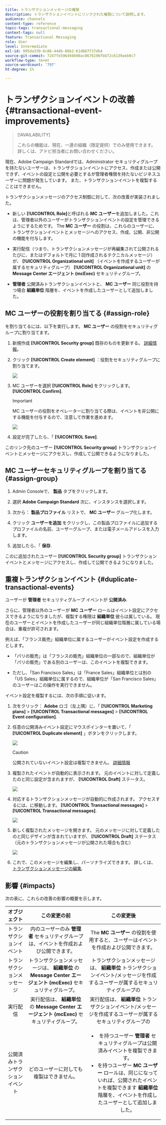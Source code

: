 ```yaml
---
title: トランザクションメッセージの権限
description: トランザクションイベントにリンクされた権限について説明します。
audience: channels
content-type: reference
topic-tags: transactional-messaging
context-tags: null
feature: Transactional Messaging
role: User
level: Intermediate
exl-id: 995da330-6c86-444b-86b2-61d887f37db4
source-git-commit: 7247fe596494690ac0676196fbb72c6139aeb0c7
workflow-type: tm+mt
source-wordcount: '797'
ht-degree: 1%

---
```


# トランザクションイベントの改善 {#transactional-event-improvements}

>[!AVAILABILITY]
>
>これらの機能は、現在、一連の組織（限定提供）でのみ使用できます。 詳しくは、アドビ担当者にお問い合わせください。

現在、Adobe Campaign Standardでは、Administrator セキュリティグループを持たないユーザーは、トランザクションイベントにアクセス、作成または公開できず、イベントの設定と公開を必要とするが管理者権限を持たないビジネスユーザーに問題が発生しています。 また、トランザクションイベントを複製することはできません。

トランザクションメッセージのアクセス制御に対して、次の改善が実装されました。

* 新しい **[!UICONTROL Role]**&#x200B;と呼ばれる **MC ユーザー**&#x200B;を追加しました。これは、管理者以外のユーザーがトランザクションイベントの設定を管理できるようにするためです。 The **MC ユーザー** の役割は、これらのユーザーに、トランザクションイベントとメッセージへのアクセス、作成、公開、非公開の機能を付与します。

* 実行配信（つまり、トランザクションメッセージが再編集されて公開されるたびに、またはデフォルトで月に 1 回作成されるテクニカルメッセージ）が、 **[!UICONTROL Organizational unit]** （イベントを作成するユーザーが属するセキュリティグループ） **[!UICONTROL Organizational unit]** の **Message Center エージェント (mcExec)** セキュリティグループ。

* **管理者** 公開済みトランザクションイベントと、 **MC ユーザー** 同じ役割を持つ場合 **組織単位** 階層を、イベントを作成したユーザーとして追加しました。

## MC ユーザーの役割を割り当てる {#assign-role}

を割り当てるには、以下を実行します。 **MC ユーザー** の役割をセキュリティグループに割り当てます。

1. 新規作成 **[!UICONTROL Security group]** 既存のものを更新する。 [詳細情報](../../administration/using/managing-groups-and-users.md)。

1. クリック **[!UICONTROL Create element]** ：役割をセキュリティグループに割り当てます。

   ![](assets/event_access_1.png)

1. MC ユーザーを選択 **[!UICONTROL Role]** をクリックします。 **[!UICONTROL Confirm]**.

   >[!IMPORTANT]
   >
   > MC ユーザーの役割をオペレーターに割り当てる際は、イベントを非公開にする機能を付与するので、注意して作業を進めます。

   ![](assets/event_access_2.png)

1. 設定が完了したら、「 **[!UICONTROL Save]**.

このリンク先のユーザー **[!UICONTROL Security group]** トランザクションイベントとメッセージにアクセスし、作成して公開できるようになりました。

## MC ユーザーセキュリティグループを割り当てる {#assign-group}

1. Admin Consoleで、 **製品** タブをクリックします。

1. 選択 **Adobe Campaign Standard** 次に、インスタンスを選択します。

1. 次から： **製品プロファイル** リストで、 **MC ユーザー** グループ化します。

1. クリック **ユーザーを追加** をクリックし、この製品プロファイルに追加するプロファイルの名前、ユーザーグループ、または電子メールアドレスを入力します。

1. 追加したら、「 **保存**.

このに追加されたユーザー **[!UICONTROL Security group]** トランザクションイベントとメッセージにアクセスし、作成して公開できるようになりました。

## 重複トランザクションイベント {#duplicate-transactional-events}

ユーザーが **管理者** セキュリティグループ<!--([Functional administrators](../../administration/using/users-management.md#functional-administrators)?)--> イベントが **公開済み**.

さらに、管理者以外のユーザーが **MC ユーザー** ロールはイベント設定にアクセスできるようになりましたが、複製する権限は **組織単位** 彼らは属している。 現在のユーザーとイベントを作成したユーザーが同じ組織単位階層に属している場合は、重複が許可されます。

例えば、「フランス販売」組織単位に属するユーザーがイベント設定を作成するとします。

* 「パリの販売」は「フランスの販売」組織単位の一部なので、組織単位が「パリの販売」である別のユーザーは、このイベントを複製できます。

* ただし、「San Francisco Sales」は「France Sales」組織単位とは別の「US Sales」組織単位に属するので、組織単位が「San Francisco Sales」のユーザーはこの操作を実行できません。

イベント設定を複製するには、次の手順に従います。

1. 次をクリック： **Adobe** ロゴ（左上隅）に、「 **[!UICONTROL Marketing plans]** > **[!UICONTROL Transactional messages]** > **[!UICONTROL Event configuration]**.

1. 任意の公開済みイベント設定にマウスポインターを置いて、「 **[!UICONTROL Duplicate element]** 」ボタンをクリックします。

   ![](assets/message-center_duplicate-button.png)

   >[!CAUTION]
   >
   >公開されていないイベント設定は複製できません。 [詳細情報](publishing-transactional-event.md)

1. 複製されたイベントが自動的に表示されます。 元のイベントに対して定義したのと同じ設定が含まれますが、 **[!UICONTROL Draft]** ステータス。

   ![](assets/message-center_duplicated-draft-event.png)

1. 対応するトランザクションメッセージが自動的に作成されます。 アクセスするには、に移動します。 **[!UICONTROL Transactional messages]** > **[!UICONTROL Transactional messages]**.

   ![](assets/message-center_duplicated-message.png)

1. 新しく複製されたメッセージを開きます。 元のメッセージに対して定義したのと同じデザインが含まれていますが、 **[!UICONTROL Draft]** ステータス（元のトランザクションメッセージが公開された場合も含む）

   ![](assets/message-center_duplicated-draft-message.png)

1. これで、このメッセージを編集し、パーソナライズできます。 詳しくは、 [トランザクションメッセージの編集](../../channels/using/editing-transactional-message.md).

## 影響 {#impacts}

次の表に、これらの改善の影響の概要を示します。

| オブジェクト | この変更の前 | この変更後 |
|:-: | :--: | :-:|
| トランザクションイベント | 内のユーザーのみ **管理者** セキュリティグループは、イベントを作成および公開できます。 | The **MC ユーザー** の役割を使用すると、ユーザーはイベントを作成および公開できます。 |
| トランザクションメッセージ | トランザクションメッセージは、 **組織単位** の **Message Center エージェント (mcExec)** セキュリティグループ。 | トランザクションメッセージは、 **組織単位** トランザクションイベント/メッセージを作成するユーザーが属するセキュリティグループの |
| 実行配信 | 実行配信は、 **組織単位** の **Message Center エージェント (mcExec)** セキュリティグループ。 | 実行配信は、 **組織単位** トランザクションイベント/メッセージを作成するユーザーが属するセキュリティグループの |
| 公開済みトランザクションイベント | どのユーザーに対しても複製はできません。 | <ul><li>を持つユーザー **管理者** セキュリティグループは公開済みイベントを複製できます。</li> <li>を持つユーザー **MC ユーザー** ロールは、同じになっていれば、公開されたイベントを複製できます **組織単位** 階層を、イベントを作成したユーザーとして追加しました。</li></ul> |


<!--Transactional Message Templates| Transactional Message templates are set to the Organizational unit **All**. | Transaction Message Template will be set to the **Organizational unit** of the security group to which the user creating the message template belongs.-->